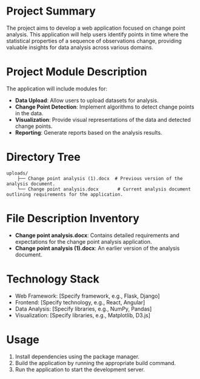 # Project Summary
The project aims to develop a web application focused on change point analysis. This application will help users identify points in time where the statistical properties of a sequence of observations change, providing valuable insights for data analysis across various domains.

# Project Module Description
The application will include modules for:
- **Data Upload**: Allow users to upload datasets for analysis.
- **Change Point Detection**: Implement algorithms to detect change points in the data.
- **Visualization**: Provide visual representations of the data and detected change points.
- **Reporting**: Generate reports based on the analysis results.

# Directory Tree
```
uploads/
    ├── Change point analysis (1).docx  # Previous version of the analysis document.
    └── Change point analysis.docx       # Current analysis document outlining requirements for the application.
```

# File Description Inventory
- **Change point analysis.docx**: Contains detailed requirements and expectations for the change point analysis application.
- **Change point analysis (1).docx**: An earlier version of the analysis document.

# Technology Stack
- Web Framework: [Specify framework, e.g., Flask, Django]
- Frontend: [Specify technology, e.g., React, Angular]
- Data Analysis: [Specify libraries, e.g., NumPy, Pandas]
- Visualization: [Specify libraries, e.g., Matplotlib, D3.js]

# Usage
1. Install dependencies using the package manager.
2. Build the application by running the appropriate build command.
3. Run the application to start the development server.
